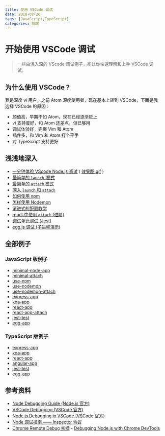 ```yaml
---
title: 使用 VSCode 调试
date: 2018-08-26
tags: [JavaScript,TypeScript]
categories: 前端
---
```


# 开始使用 VSCode 调试

> 一些由浅入深的 VScode 调试例子，能让你快速理解和上手 VSCode 调试。

## 为什么使用 VSCode ?

我是深度 vi 用户，之前 Atom 深度使用者，现在基本上转到 VSCode，下面是我选择 VSCode 的原因：

- 颜值高，早期不如 Atom，现在已经逐渐赶上
- vi 支持度好，和 Atom 还差点，但已够用
- 调试体验好，完爆 Vim 和 Atom
- 插件多，和 Vim 和 Atom 打个平手
- 对 TypeScript 支持更好

<!-- more -->

## 浅浅地深入

- [一分钟体验 VScode Node.js 调试](https://github.com/forsigner/vscode-debug-examples/blob/master/JavaScript/minimal-node-app/README_zh-CN.md) ( [效果图.gif](https://github.com/forsigner/vscode-debug-examples/raw/master/screenshots/minimal-debug.gif) )
- [最简单的 `launch `模式](https://github.com/forsigner/vscode-debug-examples/blob/master/JavaScript/minimal-node-app/README_zh-CN.md)
- [最简单的 `attach` 模式](https://github.com/forsigner/vscode-debug-examples/blob/master/JavaScript/minimal-attach/README_zh-CN.md)
- [深入 `launch` 和 `attach`](docs/launch-and-attach-zh-CN.md)
- [如何使用 npm](https://github.com/forsigner/vscode-debug-examples/blob/master/JavaScript/use-npm/README_zh-CN.md)
- [怎样使用 Nodemon](https://github.com/forsigner/vscode-debug-examples/blob/master/JavaScript/use-nodemon/README_zh-CN.md)
- [渐进式的配置教学](docs/config-example-zh-CN.md)
- [react 中使用 `attach` (进阶)](https://github.com/forsigner/vscode-debug-examples/blob/master/JavaScript/react-app-attach/README_zh-CN.md)
- [调试单元测试 (Jest)](https://github.com/forsigner/vscode-debug-examples/blob/master/JavaScript/jest-test/README_zh-CN.md)
- [egg.js 调试 (子进程演示)](https://github.com/forsigner/vscode-debug-examples/blob/master/JavaScript/egg-app/README_zh-CN.md)

## 全部例子

### JavaScript 版例子

- [minimal-node-app](https://github.com/forsigner/vscode-debug-examples/blob/master/JavaScript/minimal-node-app/README_zh-CN.md)
- [minimal-attach](https://github.com/forsigner/vscode-debug-examples/blob/master/JavaScript/minimal-attach/README_zh-CN.md)
- [use-npm](https://github.com/forsigner/vscode-debug-examples/blob/master/JavaScript/use-npm/README_zh-CN.md)
- [use-nodemon](https://github.com/forsigner/vscode-debug-examples/blob/master/JavaScript/use-nodemon/README_zh-CN.md)
- [use-nodemon-attach](https://github.com/forsigner/vscode-debug-examples/blob/master/JavaScript/use-nodemon-attach/README_zh-CN.md)
- [express-app](https://github.com/forsigner/vscode-debug-examples/blob/master/JavaScript/express-app/README_zh-CN.md)
- [koa-app](https://github.com/forsigner/vscode-debug-examples/blob/master/JavaScript/koa-app/README_zh-CN.md)
- [react-app](https://github.com/forsigner/vscode-debug-examples/blob/master/JavaScript/react-app/README_zh-CN.md)
- [react-app-attach](https://github.com/forsigner/vscode-debug-examples/blob/master/JavaScript/react-app-attach/README_zh-CN.md)
- [jest-test](https://github.com/forsigner/vscode-debug-examples/blob/master/JavaScript/jest-test/README_zh-CN.md)
- [egg-app](https://github.com/forsigner/vscode-debug-examples/blob/master/JavaScript/egg-app/README_zh-CN.md)


### TypeScript 版例子

- [express-app](https://github.com/forsigner/vscode-debug-examples/blob/master/TypeScript/express-app/README_zh-CN.md)
- [koa-app](https://github.com/forsigner/vscode-debug-examples/blob/master/TypeScript/koa-app/README_zh-CN.md)
- [react-app](https://github.com/forsigner/vscode-debug-examples/blob/master/TypeScript/react-app/README_zh-CN.md)
- [angular-app](https://github.com/forsigner/vscode-debug-examples/blob/master/TypeScript/angular-app/README_zh-CN.md)
- [jest-test](https://github.com/forsigner/vscode-debug-examples/blob/master/TypeScript/jest-test/README_zh-CN.md)
- [egg-app](https://github.com/forsigner/vscode-debug-examples/blob/master/TypeScript/egg-app/README_zh-CN.md)

## 参考资料

- [Node Debugging Guide (Node.js 官方)](https://nodejs.org/en/docs/guides/debugging-getting-started/)
- [VSCode Debugging (VSCode 官方)](https://code.visualstudio.com/docs/editor/debugging)
- [Node.js Debugging in VSCode (VSCode 官方)](https://code.visualstudio.com/docs/nodejs/nodejs-debugging#_launch-configuration-support-for-npm-and-other-tools)
- [Node 调试指南 —— Inspector 协议](https://zhuanlan.zhihu.com/p/30264842)
- [Chrome Remote Debug 初探](https://ielgnaw.com/article/Chrome-Remote-Debug) - [Debugging Node.js with Chrome DevTools](https://medium.com/@paul_irish/debugging-node-js-nightlies-with-chrome-devtools-7c4a1b95ae27)
